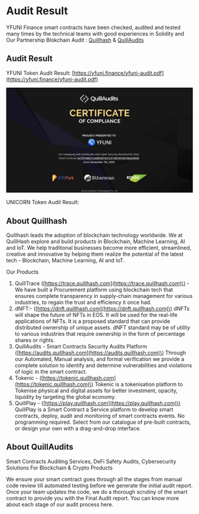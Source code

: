 # Audit Result

YFUNI Finance smart contracts have been checked, audited and tested many times by the technical teams with good experiences in Solidity and Our Partnership Blokchain Audit : [Quillhash](https://www.quillhash.com/) & [QuillAudits](https://audits.quillhash.com/smart-contract-audit)

## Audit Result

YFUNI Token Audit Result: [https://yfuni.finance/yfuni-audit.pdf](https://yfuni.finance/yfuni-audit.pdf)

![](../../.gitbook/assets/image%20%281%29.png)

UNICORN Token Audit Result: 

## **About Quillhash**

Quillhash leads the adoption of blockchain technology worldwide. We at QuillHash explore and build products in Blockchain, Machine Learning, AI and IoT. We help traditional businesses become more efficient, streamlined, creative and innovative by helping them realize the potential of the latest tech - Blockchain, Machine Learning, AI and IoT.

Our Products 

1. QuillTrace \([https://trace.quillhash.com](https://trace.quillhash.com)\) - We have built a Procurement platform using blockchain tech that ensures complete transparency in supply-chain management for various industries, to regain the trust and efficiency it once had.
2. dNFT:- \([https://dnft.quillhash.com](https://dnft.quillhash.com)\) dNFTs will shape the future of NFTs in EOS. It will be used for the real-life applications of NFTs. It is a proposed standard that can provide distributed ownership of unique assets. dNFT standard may be of utility to various industries that require ownership in the form of percentage shares or rights.
3. QuillAudits - Smart Contracts Security Audits Platform \([https://audits.quillhash.com](https://audits.quillhash.com)\) Through our Automated, Manual analysis, and formal verification we provide a complete solution to identify and determine vulnerabilities and violations of logic in the smart contract.
4. Tokenic - \([https://tokenic.quillhash.com](https://tokenic.quillhash.com)\) Tokenic is a tokenisation platform to Tokenise physical and digital assets for better investment, opacity, liquidity by targeting the global economy.
5. QuillPlay - \([https://play.quillhash.com](https://play.quillhash.com)\) QuillPlay is a Smart Contract a Service platform to develop smart contracts, deploy, audit and monitoring of smart contracts events. No programming required. Select from our catalogue of pre-built contracts, or design your own with a drag-and-drop interface.

## **About QuillAudits**

Smart Contracts Auditing Services, DeFi Safety Audits, Cybersecurity Solutions For Blockchain & Crypto Products

We ensure your smart contract goes through all the stages from manual code review till automated testing before we generate the initial audit report. Once your team updates the code, we do a thorough scrutiny of the smart contract to provide you with the Final Audit report. You can know more about each stage of our audit process here.



